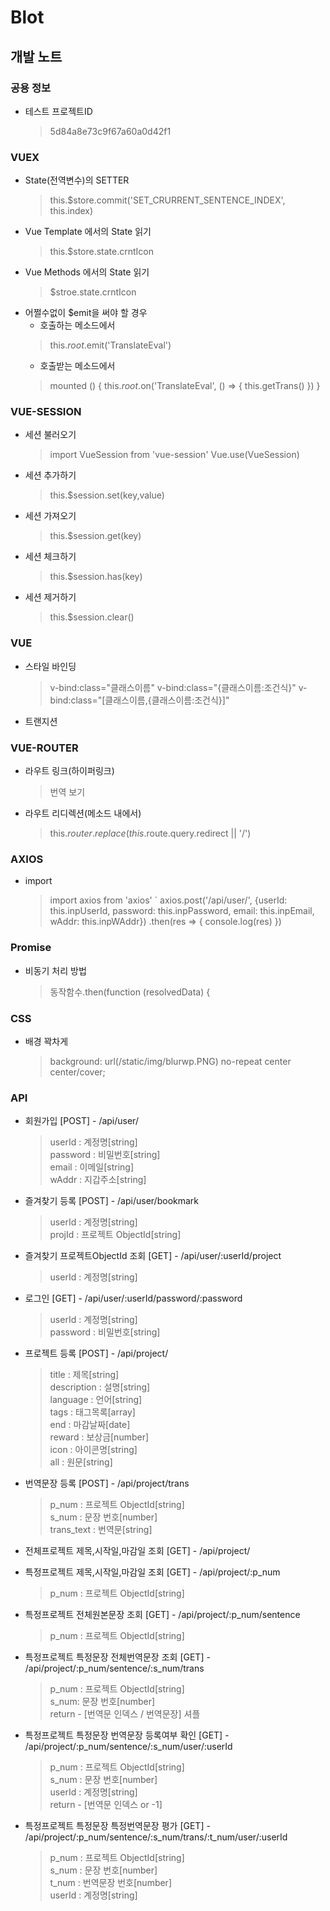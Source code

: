 # Blot


## 개발 노트
### 공용 정보
- 테스트 프로젝트ID
    > 5d84a8e73c9f67a60a0d42f1
### VUEX
- State(전역변수)의 SETTER
    > this.$store.commit('SET_CRURRENT_SENTENCE_INDEX', this.index)
- Vue Template 에서의 State 읽기
    > this.$store.state.crntIcon
- Vue Methods 에서의 State 읽기
    > $stroe.state.crntIcon
- 어쩔수없이 $emit을 써야 할 경우
    * 호출하는 메소드에서
    > this.$root.$emit('TranslateEval')
    * 호출받는 메소드에서
    > mounted () {
    this.$root.$on('TranslateEval', () => {
      this.getTrans()
    })
  }

### VUE-SESSION
- 세션 불러오기
    > import VueSession from 'vue-session' Vue.use(VueSession)
- 세션 추가하기
    > this.$session.set(key,value)
- 세션 가져오기
    > this.$session.get(key)
- 세션 체크하기
    > this.$session.has(key)
- 세션 제거하기
    > this.$session.clear()

### VUE
- 스타일 바인딩
    > v-bind:class="클래스이름"
    > v-bind:class="{클래스이름:조건식}"
    > v-bind:class="[클래스이름,{클래스이름:조건식}]"

- 트랜지션
    > <transition enter-active-class="animated fadeIn">

### VUE-ROUTER
- 라우트 링크(하이퍼링크)
    > <router-link to="trans">번역 보기</router-link>
- 라우트 리디렉션(메소드 내에서)
    > this.$router.replace(this.$route.query.redirect || '/')
    
### AXIOS
- import
    > import axios from 'axios'
    ` axios.post('/api/user/', {userId: this.inpUserId, password: this.inpPassword, email: this.inpEmail, wAddr: this.inpWAddr})
      .then(res => {
        console.log(res)
      })
### Promise
- 비동기 처리 방법
    > 동작함수.then(function (resolvedData) {

### CSS
- 배경 꽉차게
    > background: url(/static/img/blurwp.PNG) no-repeat center center/cover; 

### API
- 회원가입 [POST] - /api/user/ 
    > userId : 계정명[string]   
    > password : 비밀번호[string]  
    > email : 이메일[string]  
    > wAddr : 지갑주소[string]

- 즐겨찾기 등록 [POST] - /api/user/bookmark
	> userId : 계정명[string]   
	> projId : 프로젝트 ObjectId[string]

- 즐겨찾기 프로젝트ObjectId 조회 [GET] - /api/user/:userId/project
	> userId : 계정명[string]

- 로그인 [GET] - /api/user/:userId/password/:password
	> userId : 계정명[string]  
	> password : 비밀번호[string]

- 프로젝트 등록 [POST] - /api/project/
	> title : 제목[string]  
	> description : 설명[string]  
	> language : 언어[string]  
	> tags : 태그목록[array]  
	> end : 마감날짜[date]  
	> reward : 보상금[number]  
	> icon : 아이콘명[string]  
	> all : 원문[string]

- 번역문장 등록 [POST] - /api/project/trans
	> p_num : 프로젝트 ObjectId[string]  
	> s_num : 문장 번호[number]  
	> trans_text : 번역문[string]

- 전체프로젝트 제목,시작일,마감일 조회 [GET] - /api/project/
- 특정프로젝트 제목,시작일,마감일 조회 [GET] - /api/project/:p_num
	> p_num : 프로젝트 ObjectId[string]

- 특정프로젝트 전체원본문장 조회 [GET] - /api/project/:p_num/sentence
	> p_num : 프로젝트 ObjectId[string]

- 특정프로젝트 특정문장 전체번역문장 조회 [GET] - /api/project/:p_num/sentence/:s_num/trans
	> p_num : 프로젝트 ObjectId[string]  
	> s_num: 문장 번호[number]  
	return - [번역문 인덱스 / 번역문장] 셔플

- 특정프로젝트 특정문장 번역문장 등록여부 확인 [GET] - /api/project/:p_num/sentence/:s_num/user/:userId
	> p_num : 프로젝트 ObjectId[string]  
	> s_num : 문장 번호[number]  
	> userId : 계정명[string]  
	return - [번역문 인덱스 or -1]

- 특정프로젝트 특정문장 특정번역문장 평가 [GET] - /api/project/:p_num/sentence/:s_num/trans/:t_num/user/:userId
	> p_num : 프로젝트 ObjectId[string]  
	> s_num : 문장 번호[number]  
	> t_num : 번역문장 번호[number]  
	> userId : 계정명[string]  
    